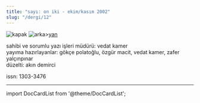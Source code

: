 ```yaml
---
title: "sayı: on iki - ekim/kasım 2002"
slug: "/dergi/12"
---
```


![kapak](/img/ky12_00_zaferyalcinpinar.jpg)
![arka](/img/ky12_00a.jpg)>[yan](/img/ky12_33.jpg)

sahibi ve sorumlu yazı işleri müdürü: vedat kamer\
yayıma hazırlayanlar: gökçe polatoğlu, özgür macit, vedat kamer, zafer yalçınpınar\
düzelti: akın demirci

issn: 1303-3476

---
import DocCardList from '@theme/DocCardList';

<DocCardList />
